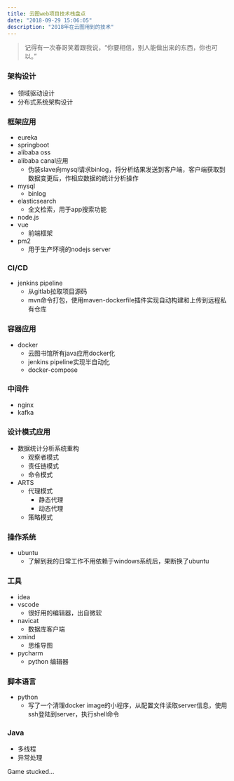 ```yaml
---
title: 云图web项目技术栈盘点
date: "2018-09-29 15:06:05"
description: "2018年在云图用到的技术"
---
```


> 记得有一次春哥笑着跟我说，“你要相信，别人能做出来的东西，你也可以。”

### 架构设计

- 领域驱动设计
- 分布式系统架构设计

### 框架应用

- eureka
- springboot
- alibaba oss
- alibaba canal应用
    - 伪装slave向mysql请求binlog，将分析结果发送到客户端，客户端获取到数据变更后，作相应数据的统计分析操作
- mysql
    - binlog
- elasticsearch
    - 全文检索，用于app搜索功能
- node.js
- vue
    - 前端框架
- pm2
    - 用于生产环境的nodejs server

### CI/CD

- jenkins pipeline
    - 从gitlab拉取项目源码
    - mvn命令打包，使用maven-dockerfile插件实现自动构建和上传到远程私有仓库

### 容器应用

- docker
    - 云图书馆所有java应用docker化
    - jenkins pipeline实现半自动化
    - docker-compose

### 中间件

- nginx
- kafka

### 设计模式应用

- 数据统计分析系统重构
	- 观察者模式
	- 责任链模式
	- 命令模式
- ARTS
	- 代理模式
		- 静态代理
		- 动态代理
	- 策略模式


### 操作系统

- ubuntu
    - 了解到我的日常工作不用依赖于windows系统后，果断换了ubuntu

### 工具

- idea
- vscode 
	- 很好用的编辑器，出自微软
- navicat
	- 数据库客户端
- xmind
	- 思维导图
- pycharm
	- python 编辑器


### 脚本语言

- python 
    - 写了一个清理docker image的小程序，从配置文件读取server信息，使用ssh登陆到server，执行shell命令

### Java

- 多线程
- 异常处理


Game stucked...